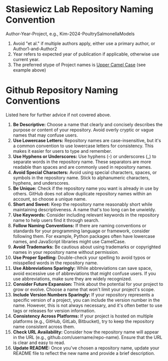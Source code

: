 # Stasiewicz Lab Repository Naming Convention
Author-Year-Project, e.g., Kim-2024-PoultrySalmonellaModels

1. Avoid "et al." if multiple authors apply, either use a primary author, or Author1-and-Author2
1. Year refers to expected year of publication if applicable, otherwise use current year.
1. The preferred stype of Project names is [Upper Camel Case](https://en.wikipedia.org/wiki/Camel_case) (see example above)

# Github Repository Naming Conventions
Listed here for further advice if not covered above.
1. **Be Descriptive:** Choose a name that clearly and concisely describes the purpose or content of your repository. Avoid overly cryptic or vague names that may confuse users.
1. **Use Lowercase Letters:** Repository names are case-insensitive, but it's a common convention to use lowercase letters for consistency. This makes it easier for users to type and remember.
1. **Use Hyphens or Underscores:** Use hyphens (-) or underscores (_) to separate words in the repository name. These separators are more readable than spaces and are commonly used in repository names.
1. **Avoid Special Characters:** Avoid using special characters, spaces, or symbols in the repository name. Stick to alphanumeric characters, hyphens, and underscores.
1. **Be Unique:** Check if the repository name you want is already in use by others. GitHub does not allow duplicate repository names within an account, so choose a unique name.
1. **Short and Sweet:** Keep the repository name reasonably short while maintaining descriptiveness. A name that's too long can be unwieldy.
1. **Use Keywords:** Consider including relevant keywords in the repository name to help users find it through search.
1. **Follow Naming Conventions:** If there are naming conventions or standards for your programming language or framework, consider following them. For example, Python packages often have lowercase names, and JavaScript libraries might use CamelCase.
1. **Avoid Trademarks:** Be cautious about using trademarks or copyrighted names in your repository name without permission.
1. **Use Proper Spelling:** Double-check your spelling to avoid typos or misspelled words in the repository name.
1. **Use Abbreviations Sparingly:** While abbreviations can save space, avoid excessive use of abbreviations that might confuse users. If you use abbreviations, make sure they are widely recognized.
1. **Consider Future Expansion:** Think about the potential for your project to grow or evolve. Choose a name that won't limit your project's scope.
1. **Include Version Numbers Sparingly:** If your repository represents a specific version of a project, you can include the version number in the name. However, this is not always necessary, and it's often better to use tags or releases for version information.
1. **Consistency Across Platforms:** If your project is hosted on multiple platforms (e.g., GitHub, GitLab, Bitbucket), try to keep the repository name consistent across them.
1. **Check URL Availability:** Consider how the repository name will appear in the URL (e.g., github.com/username/repo-name). Ensure that the URL is clear and easy to read.
1. **Update README:** Once you've chosen a repository name, update your README file to reflect the new name and provide a brief description.
